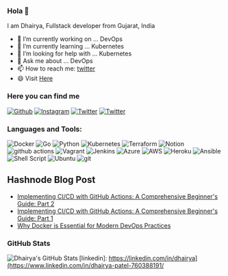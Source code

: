 ### Hola 👋

<!-- **dhairya137/dhairya137** is a ✨ _special_ ✨ repository because its `README.md` (this file) appears on your GitHub profile. -->

I am Dhairya, Fullstack developer from Gujarat, India

- 🔭 I’m currently working on ... DevOps
- 🌱 I’m currently learning ... Kubernetes
- 🤔 I’m looking for help with ... Kubernetes
- 💬 Ask me about ... DevOps
- 📫 How to reach me: [twitter]
- 😄 Visit <a href="https://dhairyapatel.in" target="_blank"> Here </a>

### Here you can find me

<p>
<a href="https://github.com/dhairya137" target="_blank"><img alt="Github" src="https://img.shields.io/badge/GitHub-%2312100E.svg?&style=for-the-badge&logo=Github&logoColor=white" /></a> 
<a href="https://www.instagram.com/dhairya137/" target="_blank"><img alt="Instagram" src="https://img.shields.io/badge/instagram-%2312100E.svg?&style=for-the-badge&logo=instagram&logoColor=white&color=orange" /></a> 
<a href="https://www.twitter.com/dp137" target="_blank"><img alt="Twitter" src="https://img.shields.io/badge/twitter-%2312100E.svg?&style=for-the-badge&logo=twitter&logoColor=white&color=blue" /></a>
 <a href="https://www.linkedin.com/in/patel-dhairya-760388191" target="_blank"><img alt="Twitter" src="https://img.shields.io/badge/linkedin-%230077B5.svg?style=for-the-badge&logo=linkedin&logoColor=white" /></a>

</p>

### Languages and Tools:

<p>
  <img alt="Docker" src="https://img.shields.io/badge/docker-%230db7ed.svg?style=for-the-badge&logo=docker&logoColor=white" />
  <img alt="Go" src="https://img.shields.io/badge/go-%2300ADD8.svg?style=for-the-badge&logo=go&logoColor=white" />
  <img alt="Python" src="https://img.shields.io/badge/python-3670A0?style=for-the-badge&logo=python&logoColor=ffdd54" />
  <img alt="Kubernetes" src="https://img.shields.io/badge/kubernetes-%23326ce5.svg?style=for-the-badge&logo=kubernetes&logoColor=white" />
  <img alt="Terraform" src="https://img.shields.io/badge/terraform-%235835CC.svg?style=for-the-badge&logo=terraform&logoColor=white" />
  <img alt="Notion" src="https://img.shields.io/badge/Notion-%23000000.svg?style=for-the-badge&logo=notion&logoColor=white" />
  <img alt="github actions" src="https://img.shields.io/badge/-Github_Actions-2088FF?style=for-the-badge&logo=github-actions&logoColor=white" />
  <img alt="Vagrant" src="https://img.shields.io/badge/vagrant-%231563FF.svg?style=for-the-badge&logo=vagrant&logoColor=white" />
  <img alt="Jenkins" src="https://img.shields.io/badge/jenkins-%232C5263.svg?style=for-the-badge&logo=jenkins&logoColor=white" />
  <img alt="Azure" src="https://img.shields.io/badge/azure-%230072C6.svg?style=for-the-badge&logo=microsoftazure&logoColor=white" />
  <img alt="AWS" src="https://img.shields.io/badge/AWS-%23FF9900.svg?style=for-the-badge&logo=amazon-aws&logoColor=white" />
  <img alt="Heroku" src="https://img.shields.io/badge/-Heroku-430098?style=for-the-badge&logo=heroku&logoColor=white" />
  <img alt="Ansible" src="https://img.shields.io/badge/ansible-%231A1918.svg?style=for-the-badge&logo=ansible&logoColor=white" />
  <img alt="Shell Script" src="https://img.shields.io/badge/shell_script-%23121011.svg?style=for-the-badge&logo=gnu-bash&logoColor=white" />
  <img alt="Ubuntu" src="https://img.shields.io/badge/Ubuntu-E95420?style=for-the-badge&logo=ubuntu&logoColor=white" />
  <img alt="git" src="https://img.shields.io/badge/-Git-F05032?style=for-the-badge&logo=git&logoColor=white" />
</p>


## Hashnode Blog Post
<!-- HASHNODE:START -->
- [Implementing CI/CD with GitHub Actions: A Comprehensive Beginner&#39;s Guide: Part 2](https://blog.dhairyapatel.in/implementing-cicd-with-github-actions-a-comprehensive-beginners-guide-part-2)
- [Implementing CI/CD with GitHub Actions: A Comprehensive Beginner&#39;s Guide: Part 1](https://blog.dhairyapatel.in/implementing-cicd-with-github-actions-a-comprehensive-beginners-guide-part-1)
- [Why Docker is Essential for Modern DevOps Practices](https://blog.dhairyapatel.in/why-docker-is-essential-for-modern-devops-practices)
<!-- HASHNODE:END -->

### GitHub Stats

<img align="left" alt="Dhairya's GitHub Stats" src="https://github-readme-stats.vercel.app/api?username=dhairya137&show_icons=true&theme=light&line_height=27" />

[website]: https://dhairya.xyz
[twitter]: https://twitter.com/dp_137
[instagram]: https://instagram.com/dhairya137
[linkedin]: https://linkedin.com/in/dhairya](https://www.linkedin.com/in/dhairya-patel-760388191/


